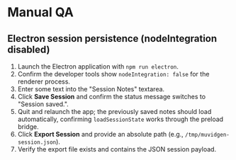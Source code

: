 # Manual QA

## Electron session persistence (nodeIntegration disabled)

1. Launch the Electron application with `npm run electron`.
2. Confirm the developer tools show `nodeIntegration: false` for the renderer process.
3. Enter some text into the "Session Notes" textarea.
4. Click **Save Session** and confirm the status message switches to "Session saved.".
5. Quit and relaunch the app; the previously saved notes should load automatically, confirming `loadSessionState` works through the preload bridge.
6. Click **Export Session** and provide an absolute path (e.g., `/tmp/muvidgen-session.json`).
7. Verify the export file exists and contains the JSON session payload.
